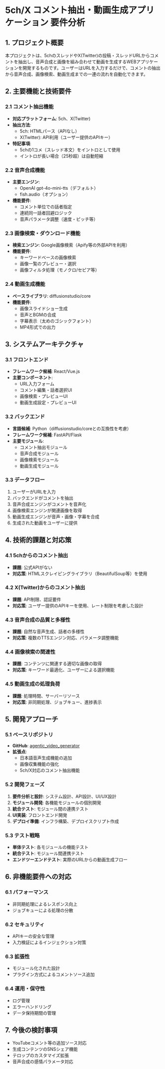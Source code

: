 # 5ch/X コメント抽出・動画生成アプリケーション 要件分析

## 1. プロジェクト概要

本プロジェクトは、5chのスレッドやX(Twitter)の投稿・スレッドURLからコメントを抽出し、音声合成と画像を組み合わせて動画を生成するWEBアプリケーションを開発するものです。ユーザーはURLを入力するだけで、コメントの抽出から音声合成、画像検索、動画生成までの一連の流れを自動化できます。

## 2. 主要機能と技術要件

### 2.1 コメント抽出機能
- **対応プラットフォーム**: 5ch、X(Twitter)
- **抽出方法**: 
  - 5ch: HTMLパース（APIなし）
  - X(Twitter): API利用（ユーザー提供のAPIキー）
- **特記事項**: 
  - 5chの1コメ（スレッド本文）をイントロとして使用
  - イントロが長い場合（25秒超）は自動短縮

### 2.2 音声合成機能
- **主要エンジン**: 
  - OpenAI gpt-4o-mini-tts（デフォルト）
  - fish.audio（オプション）
- **機能要件**:
  - コメント単位での話者指定
  - 連続同一話者回避ロジック
  - 音声パラメータ調整（速度・ピッチ等）

### 2.3 画像検索・ダウンロード機能
- **検索エンジン**: Google画像検索（Apify等の外部APIを利用）
- **機能要件**:
  - キーワードベースの画像検索
  - 画像一覧のプレビュー・選択
  - 画像フィルタ処理（モノクロ/セピア等）

### 2.4 動画生成機能
- **ベースライブラリ**: diffusionstudio/core
- **機能要件**:
  - 画像スライドショー生成
  - 音声とBGMの合成
  - 字幕表示（太めのゴシックフォント）
  - MP4形式での出力

## 3. システムアーキテクチャ

### 3.1 フロントエンド
- **フレームワーク候補**: React/Vue.js
- **主要コンポーネント**:
  - URL入力フォーム
  - コメント編集・話者選択UI
  - 画像検索・プレビューUI
  - 動画生成設定・プレビューUI

### 3.2 バックエンド
- **言語候補**: Python（diffusionstudio/coreとの互換性を考慮）
- **フレームワーク候補**: FastAPI/Flask
- **主要モジュール**:
  - コメント抽出モジュール
  - 音声合成モジュール
  - 画像検索モジュール
  - 動画生成モジュール

### 3.3 データフロー
1. ユーザーがURLを入力
2. バックエンドがコメントを抽出
3. 音声合成エンジンがコメントを音声化
4. 画像検索エンジンが関連画像を取得
5. 動画生成エンジンが音声・画像・字幕を合成
6. 生成された動画をユーザーに提供

## 4. 技術的課題と対応策

### 4.1 5chからのコメント抽出
- **課題**: 公式APIがない
- **対応策**: HTMLスクレイピングライブラリ（BeautifulSoup等）を使用

### 4.2 X(Twitter)からのコメント抽出
- **課題**: API制限、認証要件
- **対応策**: ユーザー提供のAPIキーを使用、レート制限を考慮した設計

### 4.3 音声合成の品質と多様性
- **課題**: 自然な音声生成、話者の多様性
- **対応策**: 複数のTTSエンジン対応、パラメータ調整機能

### 4.4 画像検索の関連性
- **課題**: コンテンツに関連する適切な画像の取得
- **対応策**: キーワード最適化、ユーザーによる選択機能

### 4.5 動画生成の処理負荷
- **課題**: 処理時間、サーバーリソース
- **対応策**: 非同期処理、ジョブキュー、進捗表示

## 5. 開発アプローチ

### 5.1 ベースリポジトリ
- **GitHub**: [agentic_video_generator](https://github.com/dylanler/agentic_video_generator)
- **拡張点**:
  - 日本語音声生成機能の追加
  - 画像収集機能の強化
  - 5ch/X対応のコメント抽出機能

### 5.2 開発フェーズ
1. **要件分析と設計**: システム設計、API設計、UI/UX設計
2. **モジュール開発**: 各機能モジュールの個別開発
3. **統合テスト**: モジュール間の連携テスト
4. **UI実装**: フロントエンド開発
5. **デプロイ準備**: インフラ構築、デプロイスクリプト作成

### 5.3 テスト戦略
- **単体テスト**: 各モジュールの機能テスト
- **統合テスト**: モジュール間連携テスト
- **エンドツーエンドテスト**: 実際のURLからの動画生成フロー

## 6. 非機能要件への対応

### 6.1 パフォーマンス
- 非同期処理によるレスポンス向上
- ジョブキューによる処理の分散

### 6.2 セキュリティ
- APIキーの安全な管理
- 入力検証によるインジェクション対策

### 6.3 拡張性
- モジュール化された設計
- プラグイン方式によるコメントソース追加

### 6.4 運用・保守性
- ログ管理
- エラーハンドリング
- データ保持期間の管理

## 7. 今後の検討事項

- YouTubeコメント等の追加ソース対応
- 生成コンテンツのSNSシェア機能
- テロップのカスタマイズ拡張
- 音声合成の感情パラメータ対応
